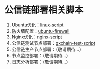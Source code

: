 # 公信链部署相关脚本

1. Ubuntu优化：[linux-script](https://github.com/wangweiX/linux-script)
2. 防火墙配置：[ubuntu-firewall](https://github.com/wangweiX/linux-script#%E9%98%B2%E7%81%AB%E5%A2%99%E8%AE%BE%E7%BD%AE)
3. Nginx优化：[nginx-script](https://github.com/wangweiX/nginx-script)
4. 公信链测试节点部署：[gxchain-test-script](https://github.com/gxcdac/gxchain-script)
5. 公信链生产节点部署：（敬请期待...）
6. 节点监控部署：（敬请期待...）
7. 日志分析部署：（敬请期待...）



